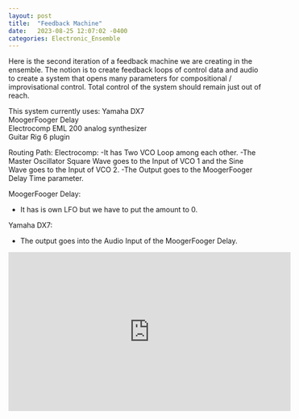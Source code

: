 ```yaml
---
layout: post
title:  "Feedback Machine"
date:   2023-08-25 12:07:02 -0400
categories: Electronic_Ensemble
---
```


Here is the second iteration of a feedback machine we are creating in the ensemble. The notion is to create feedback loops of control data and audio to create a system that opens many parameters for compositional / improvisational control. Total control of the system should remain just out of reach.

This system currently uses:
Yamaha DX7 <br>
MoogerFooger Delay <br>
Electrocomp EML 200 analog synthesizer <br>
Guitar Rig 6 plugin <br>

Routing Path:
Electrocomp: 
-It has Two VCO Loop among each other.
-The Master Oscillator Square Wave goes to the Input of VCO 1 and the Sine Wave goes to the Input of VCO 2.
-The Output goes to the MoogerFooger Delay Time parameter.

MoogerFooger Delay:
- It has is own LFO but we have to put the amount to 0.

Yamaha DX7: 
- The output goes into the Audio Input of the MoogerFooger Delay.

<iframe width="560" height="315" src="https://www.youtube.com/embed/IgNNpzlohfI?si=ezLTb9ZS2sogrgWM" title="YouTube video player" frameborder="0" allow="accelerometer; autoplay; clipboard-write; encrypted-media; gyroscope; picture-in-picture; web-share" allowfullscreen></iframe>

